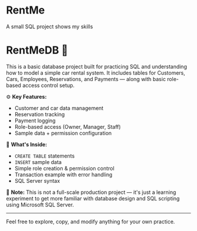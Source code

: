 # RentMe
A small SQL project shows my skills
# RentMeDB 🚗

This is a basic database project built for practicing SQL and understanding how to model a simple car rental system. It includes tables for Customers, Cars, Employees, Reservations, and Payments — along with basic role-based access control setup.

⚙️ **Key Features:**
- Customer and car data management
- Reservation tracking
- Payment logging
- Role-based access (Owner, Manager, Staff)
- Sample data + permission configuration

📁 **What's Inside:**
- `CREATE TABLE` statements
- `INSERT` sample data
- Simple role creation & permission control
- Transaction example with error handling
- SQL Server syntax

📝 **Note:**
This is not a full-scale production project — it's just a learning experiment to get more familiar with database design and SQL scripting using Microsoft SQL Server.

---

Feel free to explore, copy, and modify anything for your own practice.

